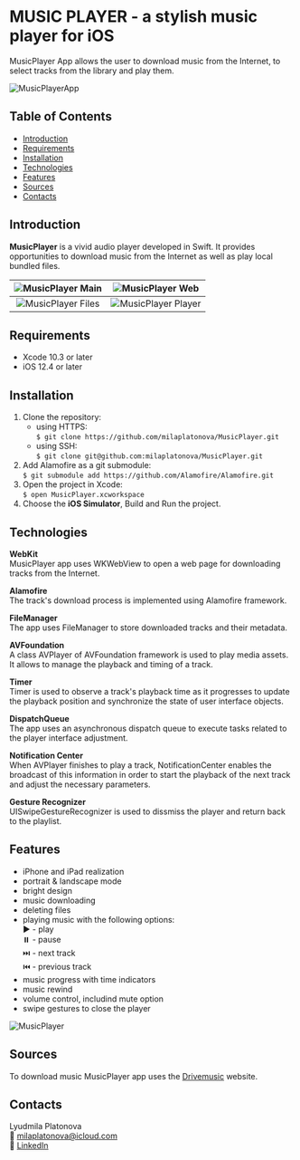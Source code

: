 # MUSIC PLAYER - a stylish music player for iOS
MusicPlayer App allows the user to download music from the Internet, to select tracks from the library and play them.  

![MusicPlayerApp](Demo/MusicPlayerApp.jpg)  
  
## Table of Contents
* [Introduction](#introduction)
* [Requirements](#requirements)
* [Installation](#installation)
* [Technologies](#technologies)
* [Features](#features)
* [Sources](#sources)
* [Contacts](#contacts)

## Introduction
**MusicPlayer** is a vivid audio player developed in Swift. It provides opportunities to download music from the Internet as well as play local bundled files.  

![MusicPlayer Main](Demo/MusicPlayerMain.png) | ![MusicPlayer Web](Demo/MusicPlayerWeb.png)
:-------------------------------------: | :-------------------------------------:
![MusicPlayer Files](Demo/MusicPlayerFiles.png) | ![MusicPlayer Player](Demo/MusicPlayerPlayer.png)

## Requirements
* Xcode 10.3 or later
* iOS 12.4 or later

## Installation
1. Clone the repository:  
   * using HTTPS:  
`$ git clone https://github.com/milaplatonova/MusicPlayer.git`
    * using SSH:  
`$ git clone git@github.com:milaplatonova/MusicPlayer.git`
1. Add Alamofire as a git submodule:  
`$ git submodule add https://github.com/Alamofire/Alamofire.git`
1. Open the project in Xcode:  
`$ open MusicPlayer.xcworkspace`
1. Choose the **iOS Simulator**, Build and Run the project.

## Technologies
**WebKit**  
MusicPlayer app uses WKWebView to open a web page for downloading tracks from the Internet.  
  
**Alamofire**  
The track's download process is implemented using Alamofire framework.  
  
**FileManager**  
The app uses FileManager to store downloaded tracks and their metadata.  
  
**AVFoundation**  
A class AVPlayer of AVFoundation framework is used to play media assets. It allows to manage the playback and timing of a track.  
  
**Timer**  
Timer is used to observe a track's playback time as it progresses to update the playback position and synchronize the state of user interface objects.  
  
**DispatchQueue**  
The app uses an asynchronous dispatch queue to execute tasks related to the player interface adjustment.  
  
**Notification Center**  
When AVPlayer finishes to play a track, NotificationCenter enables the broadcast of this information in order to start the playback of the next track and adjust the necessary parameters.  
  
**Gesture Recognizer**  
UISwipeGestureRecognizer is used to dissmiss the player and return back to the playlist.

## Features
* iPhone and iPad realization
* portrait & landscape mode
* bright design
* music downloading
* deleting files
* playing music with the following options:  
  :arrow_forward: - play  
  :pause_button: - pause  
  :next_track_button: - next track  
  :previous_track_button: - previous track  
* music progress with time indicators
* music rewind
* volume control, includind mute option
* swipe gestures to close the player  
  
![MusicPlayer](Demo/MusicPlayer.gif)
  
## Sources
To download music MusicPlayer app uses the [Drivemusic](https://drivemusic.me) website.  
  
## Contacts
Lyudmila Platonova  
:email: milaplatonova@icloud.com  
:bust_in_silhouette: [LinkedIn](linkedin.com/in/lyudmilaplatonova/)

